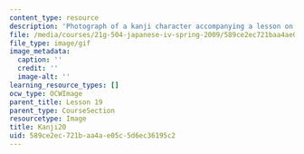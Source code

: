 ```yaml
---
content_type: resource
description: 'Photograph of a kanji character accompanying a lesson on Japanese. '
file: /media/courses/21g-504-japanese-iv-spring-2009/589ce2ec721baa4ae05c5d6ec36195c2_Kanji20.gif
file_type: image/gif
image_metadata:
  caption: ''
  credit: ''
  image-alt: ''
learning_resource_types: []
ocw_type: OCWImage
parent_title: Lesson 19
parent_type: CourseSection
resourcetype: Image
title: Kanji20
uid: 589ce2ec-721b-aa4a-e05c-5d6ec36195c2
---
```

